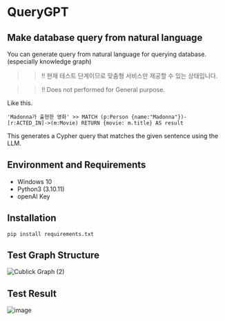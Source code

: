 # QueryGPT
## Make database query from natural language
You can generate query from natural language for querying database. (especially knowledge graph)

>> !! 현재 테스트 단계이므로 맞춤형 서비스만 제공할 수 있는 상태입니다.

>> !! Does not performed for General purpose.

Like this.
```
'Madonna가 출현한 영화' >> MATCH (p:Person {name:"Madonna"})-[r:ACTED_IN]->(m:Movie) RETURN {movie: m.title} AS result
```
This generates a Cypher query that matches the given sentence using the LLM.

## Environment and Requirements
+ Windows 10
+ Python3 (3.10.11)
+ openAI  Key

## Installation
```
pip install requirements.txt
```

## Test Graph Structure
![Cublick Graph (2)](https://github.com/sprtms400/QueryGPT/assets/26298389/b1d1e210-d7fc-4bb1-ad9c-45acc74837de)


## Test Result
![image](https://github.com/sprtms400/QueryGPT/assets/26298389/4432b5fd-b1b3-4d39-8e0a-6e16a396003b)
